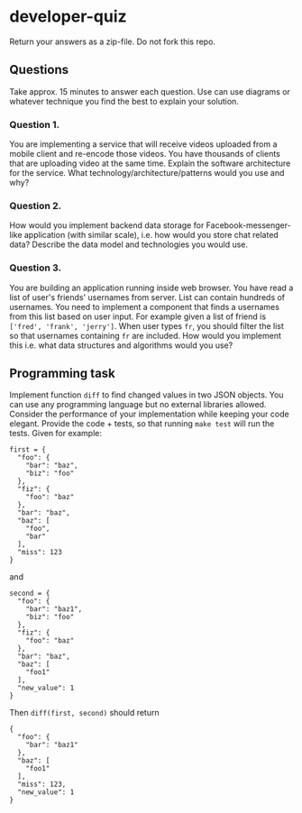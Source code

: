 # developer-quiz

Return your answers as a zip-file. Do not fork this repo.

## Questions

Take approx. 15 minutes to answer each question. Use can use diagrams or whatever technique you find the best to explain your solution.

### Question 1.

You are implementing a service that will receive videos uploaded from a mobile client and re-encode those videos. You have thousands of clients that are uploading video at the same time. Explain the software architecture for the service. What technology/architecture/patterns would you use and why?

### Question 2.

How would you implement backend data storage for Facebook-messenger-like application (with similar scale), i.e. how would you store chat related data? Describe the data model and technologies you would use.

### Question 3.

You are building an application running inside web browser. You have read a list of user's friends' usernames from server. List can contain hundreds of usernames. You need to implement a component that finds a usernames from this list based on user input.
For example given a list of friend is `['fred', 'frank', 'jerry']`. When user types `fr`, you should filter the list so that usernames containing `fr` are included. How would you implement this i.e. what data structures and algorithms would you use?

## Programming task

Implement function `diff` to find changed values in two JSON objects. You can use any programming language but no external libraries allowed. Consider the performance of your implementation while keeping your code elegant. Provide the code + tests, so that running `make test` will run the tests. Given for example:
```
first = {
  "foo": {
    "bar": "baz",
    "biz": "foo"
  },
  "fiz": {
    "foo": "baz"
  },
  "bar": "baz",
  "baz": [
    "foo",
    "bar"
  ],
  "miss": 123
}
```
and
```
second = {
  "foo": {
    "bar": "baz1",
    "biz": "foo"
  },
  "fiz": {
    "foo": "baz"
  },
  "bar": "baz",
  "baz": [
    "foo1"
  ],
  "new_value": 1
}
```
Then `diff(first, second)` should return
```
{
  "foo": {
    "bar": "baz1"
  },
  "baz": [
    "foo1"
  ],
  "miss": 123,
  "new_value": 1
}
```
